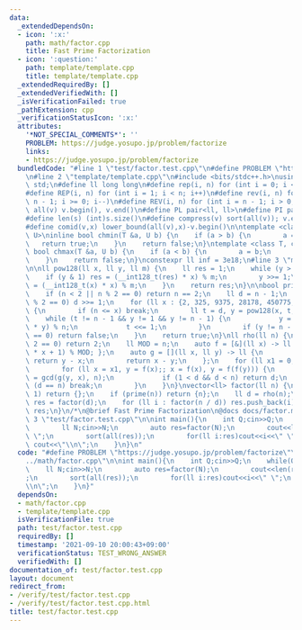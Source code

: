 ```yaml
---
data:
  _extendedDependsOn:
  - icon: ':x:'
    path: math/factor.cpp
    title: Fast Prime Factorization
  - icon: ':question:'
    path: template/template.cpp
    title: template/template.cpp
  _extendedRequiredBy: []
  _extendedVerifiedWith: []
  _isVerificationFailed: true
  _pathExtension: cpp
  _verificationStatusIcon: ':x:'
  attributes:
    '*NOT_SPECIAL_COMMENTS*': ''
    PROBLEM: https://judge.yosupo.jp/problem/factorize
    links:
    - https://judge.yosupo.jp/problem/factorize
  bundledCode: "#line 1 \"test/factor.test.cpp\"\n#define PROBLEM \"https://judge.yosupo.jp/problem/factorize\"\
    \n#line 2 \"template/template.cpp\"\n#include <bits/stdc++.h>\nusing namespace\
    \ std;\n#define ll long long\n#define rep(i, n) for (int i = 0; i < n; i++)\n\
    #define REP(i, n) for (int i = 1; i < n; i++)\n#define rev(i, n) for (int i =\
    \ n - 1; i >= 0; i--)\n#define REV(i, n) for (int i = n - 1; i > 0; i--)\n#define\
    \ all(v) v.begin(), v.end()\n#define PL pair<ll, ll>\n#define PI pair<int,int>\n\
    #define len(s) (int)s.size()\n#define compress(v) sort(all(v)); v.erase(unique(all(v)),v.end());\n\
    #define comid(v,x) lower_bound(all(v),x)-v.begin()\n\ntemplate <class T, class\
    \ U>\ninline bool chmin(T &a, U b) {\n    if (a > b) {\n        a = b;\n     \
    \   return true;\n    }\n    return false;\n}\ntemplate <class T, class U>\ninline\
    \ bool chmax(T &a, U b) {\n    if (a < b) {\n        a = b;\n        return true;\n\
    \    }\n    return false;\n}\nconstexpr ll inf = 3e18;\n#line 3 \"math/factor.cpp\"\
    \n\nll pow128(ll x, ll y, ll m) {\n    ll res = 1;\n    while (y > 0) {\n    \
    \    if (y & 1) res = (__int128_t(res) * x) % m;\n        y >>= 1;\n        x\
    \ = (__int128_t(x) * x) % m;\n    }\n    return res;\n}\n\nbool prime(ll n) {\n\
    \    if (n < 2 || n % 2 == 0) return n == 2;\n    ll d = n - 1;\n    while (d\
    \ % 2 == 0) d >>= 1;\n    for (ll x : {2, 325, 9375, 28178, 450775, 9780504, 1795265022})\
    \ {\n        if (n <= x) break;\n        ll t = d, y = pow128(x, t, n);\n    \
    \    while (t != n - 1 && y != 1 && y != n - 1) {\n            y = (__int128_t(y)\
    \ * y) % n;\n            t <<= 1;\n        }\n        if (y != n - 1 && t % 2\
    \ == 0) return false;\n    }\n    return true;\n}\nll rho(ll n) {\n    if (n %\
    \ 2 == 0) return 2;\n    ll MOD = n;\n    auto f = [&](ll x) -> ll { return ((__int128_t)x\
    \ * x + 1) % MOD; };\n    auto g = [](ll x, ll y) -> ll {\n        if (x < y)\
    \ return y - x;\n        return x - y;\n    };\n    for (ll x1 = 0;; x1++) {\n\
    \        for (ll x = x1, y = f(x);; x = f(x), y = f(f(y))) {\n            ll d\
    \ = gcd(g(y, x), n);\n            if (1 < d && d < n) return d;\n            if\
    \ (d == n) break;\n        }\n    }\n}\nvector<ll> factor(ll n) {\n    if (n ==\
    \ 1) return {};\n    if (prime(n)) return {n};\n    ll d = rho(n);\n    vector<ll>\
    \ res = factor(d);\n    for (ll i : factor(n / d)) res.push_back(i);\n    return\
    \ res;\n}\n/*\n@brief Fast Prime Factorization\n@docs docs/factor.md\n*/\n#line\
    \ 3 \"test/factor.test.cpp\"\n\nint main(){\n    int Q;cin>>Q;\n    while(Q--){\n\
    \        ll N;cin>>N;\n        auto res=factor(N);\n        cout<<len(res)<<\"\
    \ \";\n        sort(all(res));\n        for(ll i:res)cout<<i<<\" \";\n       \
    \ cout<<\"\\n\";\n    }\n}\n"
  code: "#define PROBLEM \"https://judge.yosupo.jp/problem/factorize\"\n#include \"\
    ../math/factor.cpp\"\n\nint main(){\n    int Q;cin>>Q;\n    while(Q--){\n    \
    \    ll N;cin>>N;\n        auto res=factor(N);\n        cout<<len(res)<<\" \"\
    ;\n        sort(all(res));\n        for(ll i:res)cout<<i<<\" \";\n        cout<<\"\
    \\n\";\n    }\n}"
  dependsOn:
  - math/factor.cpp
  - template/template.cpp
  isVerificationFile: true
  path: test/factor.test.cpp
  requiredBy: []
  timestamp: '2021-09-10 20:00:43+09:00'
  verificationStatus: TEST_WRONG_ANSWER
  verifiedWith: []
documentation_of: test/factor.test.cpp
layout: document
redirect_from:
- /verify/test/factor.test.cpp
- /verify/test/factor.test.cpp.html
title: test/factor.test.cpp
---
```

